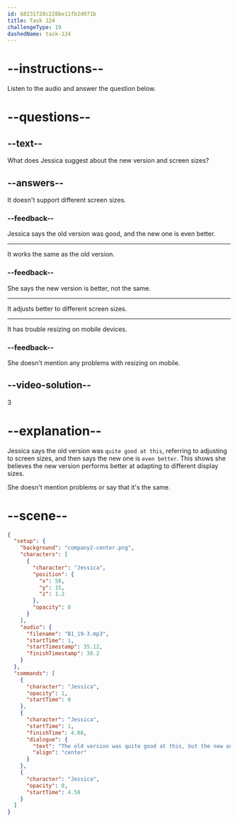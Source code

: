 ```yaml
---
id: 68231728c228be11fb2d971b
title: Task 124
challengeType: 19
dashedName: task-124
---
```


<!-- (Audio) Jessica: Great. How about adjusting to different screen sizes? The old version was quite good at this, but the new one is even better, right? -->

# --instructions--

Listen to the audio and answer the question below.

# --questions--

## --text--

What does Jessica suggest about the new version and screen sizes?

## --answers--

It doesn't support different screen sizes.

### --feedback--

Jessica says the old version was good, and the new one is even better.

---

It works the same as the old version.

### --feedback--

She says the new version is better, not the same.

---

It adjusts better to different screen sizes.

---

It has trouble resizing on mobile devices.

### --feedback--

She doesn't mention any problems with resizing on mobile.

## --video-solution--

3

# --explanation--

Jessica says the old version was `quite good at this`, referring to adjusting to screen sizes, and then says the new one is `even better`. This shows she believes the new version performs better at adapting to different display sizes.

She doesn't mention problems or say that it's the same.

# --scene--

```json
{
  "setup": {
    "background": "company2-center.png",
    "characters": [
      {
        "character": "Jessica",
        "position": {
          "x": 50,
          "y": 15,
          "z": 1.2
        },
        "opacity": 0
      }
    ],
    "audio": {
      "filename": "B1_19-3.mp3",
      "startTime": 1,
      "startTimestamp": 35.12,
      "finishTimestamp": 38.2
    }
  },
  "commands": [
    {
      "character": "Jessica",
      "opacity": 1,
      "startTime": 0
    },
    {
      "character": "Jessica",
      "startTime": 1,
      "finishTime": 4.08,
      "dialogue": {
        "text": "The old version was quite good at this, but the new one is even better, right?",
        "align": "center"
      }
    },
    {
      "character": "Jessica",
      "opacity": 0,
      "startTime": 4.58
    }
  ]
}
```
